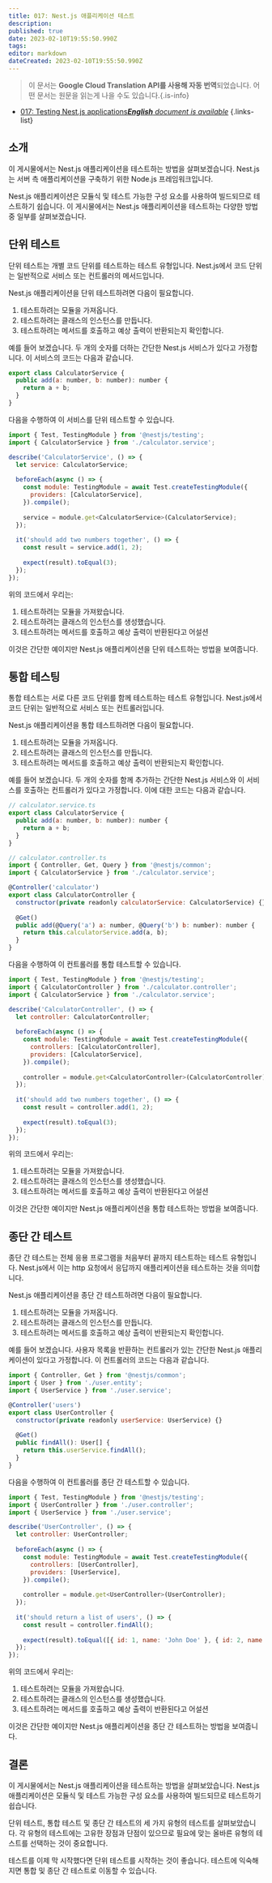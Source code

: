 ```yaml
---
title: 017: Nest.js 애플리케이션 테스트
description: 
published: true
date: 2023-02-10T19:55:50.990Z
tags: 
editor: markdown
dateCreated: 2023-02-10T19:55:50.990Z
---
```


> 이 문서는 **Google Cloud Translation API를 사용해 자동 번역**되었습니다.
어떤 문서는 원문을 읽는게 나을 수도 있습니다.{.is-info}



- [017: Testing Nest.js applications***English** document is available*](/en/Knowledge-base/Nest-js/Learning/017-testing-nest-js-applications)
{.links-list}


## 소개

이 게시물에서는 Nest.js 애플리케이션을 테스트하는 방법을 살펴보겠습니다. Nest.js는 서버 측 애플리케이션을 구축하기 위한 Node.js 프레임워크입니다.

Nest.js 애플리케이션은 모듈식 및 테스트 가능한 구성 요소를 사용하여 빌드되므로 테스트하기 쉽습니다. 이 게시물에서는 Nest.js 애플리케이션을 테스트하는 다양한 방법 중 일부를 살펴보겠습니다.

## 단위 테스트

단위 테스트는 개별 코드 단위를 테스트하는 테스트 유형입니다. Nest.js에서 코드 단위는 일반적으로 서비스 또는 컨트롤러의 메서드입니다.

Nest.js 애플리케이션을 단위 테스트하려면 다음이 필요합니다.

1. 테스트하려는 모듈을 가져옵니다.
2. 테스트하려는 클래스의 인스턴스를 만듭니다.
3. 테스트하려는 메서드를 호출하고 예상 출력이 반환되는지 확인합니다.

예를 들어 보겠습니다. 두 개의 숫자를 더하는 간단한 Nest.js 서비스가 있다고 가정합니다. 이 서비스의 코드는 다음과 같습니다.

```javascript
export class CalculatorService {
  public add(a: number, b: number): number {
    return a + b;
  }
}
```

다음을 수행하여 이 서비스를 단위 테스트할 수 있습니다.

```javascript
import { Test, TestingModule } from '@nestjs/testing';
import { CalculatorService } from './calculator.service';

describe('CalculatorService', () => {
  let service: CalculatorService;
  
  beforeEach(async () => {
    const module: TestingModule = await Test.createTestingModule({
      providers: [CalculatorService],
    }).compile();
    
    service = module.get<CalculatorService>(CalculatorService);
  });
  
  it('should add two numbers together', () => {
    const result = service.add(1, 2);
    
    expect(result).toEqual(3);
  });
});
```

위의 코드에서 우리는:

1. 테스트하려는 모듈을 가져왔습니다.
2. 테스트하려는 클래스의 인스턴스를 생성했습니다.
3. 테스트하려는 메서드를 호출하고 예상 출력이 반환된다고 어설션

이것은 간단한 예이지만 Nest.js 애플리케이션을 단위 테스트하는 방법을 보여줍니다.

## 통합 테스팅

통합 테스트는 서로 다른 코드 단위를 함께 테스트하는 테스트 유형입니다. Nest.js에서 코드 단위는 일반적으로 서비스 또는 컨트롤러입니다.

Nest.js 애플리케이션을 통합 테스트하려면 다음이 필요합니다.

1. 테스트하려는 모듈을 가져옵니다.
2. 테스트하려는 클래스의 인스턴스를 만듭니다.
3. 테스트하려는 메서드를 호출하고 예상 출력이 반환되는지 확인합니다.

예를 들어 보겠습니다. 두 개의 숫자를 함께 추가하는 간단한 Nest.js 서비스와 이 서비스를 호출하는 컨트롤러가 있다고 가정합니다. 이에 대한 코드는 다음과 같습니다.

```javascript
// calculator.service.ts
export class CalculatorService {
  public add(a: number, b: number): number {
    return a + b;
  }
}
```

```javascript
// calculator.controller.ts
import { Controller, Get, Query } from '@nestjs/common';
import { CalculatorService } from './calculator.service';

@Controller('calculator')
export class CalculatorController {
  constructor(private readonly calculatorService: CalculatorService) {}
  
  @Get()
  public add(@Query('a') a: number, @Query('b') b: number): number {
    return this.calculatorService.add(a, b);
  }
}
```

다음을 수행하여 이 컨트롤러를 통합 테스트할 수 있습니다.

```javascript
import { Test, TestingModule } from '@nestjs/testing';
import { CalculatorController } from './calculator.controller';
import { CalculatorService } from './calculator.service';

describe('CalculatorController', () => {
  let controller: CalculatorController;
  
  beforeEach(async () => {
    const module: TestingModule = await Test.createTestingModule({
      controllers: [CalculatorController],
      providers: [CalculatorService],
    }).compile();
    
    controller = module.get<CalculatorController>(CalculatorController);
  });
  
  it('should add two numbers together', () => {
    const result = controller.add(1, 2);
    
    expect(result).toEqual(3);
  });
});
```

위의 코드에서 우리는:

1. 테스트하려는 모듈을 가져왔습니다.
2. 테스트하려는 클래스의 인스턴스를 생성했습니다.
3. 테스트하려는 메서드를 호출하고 예상 출력이 반환된다고 어설션

이것은 간단한 예이지만 Nest.js 애플리케이션을 통합 테스트하는 방법을 보여줍니다.

## 종단 간 테스트

종단 간 테스트는 전체 응용 프로그램을 처음부터 끝까지 테스트하는 테스트 유형입니다. Nest.js에서 이는 http 요청에서 응답까지 애플리케이션을 테스트하는 것을 의미합니다.

Nest.js 애플리케이션을 종단 간 테스트하려면 다음이 필요합니다.

1. 테스트하려는 모듈을 가져옵니다.
2. 테스트하려는 클래스의 인스턴스를 만듭니다.
3. 테스트하려는 메서드를 호출하고 예상 출력이 반환되는지 확인합니다.

예를 들어 보겠습니다. 사용자 목록을 반환하는 컨트롤러가 있는 간단한 Nest.js 애플리케이션이 있다고 가정합니다. 이 컨트롤러의 코드는 다음과 같습니다.

```javascript
import { Controller, Get } from '@nestjs/common';
import { User } from './user.entity';
import { UserService } from './user.service';

@Controller('users')
export class UserController {
  constructor(private readonly userService: UserService) {}
  
  @Get()
  public findAll(): User[] {
    return this.userService.findAll();
  }
}
```

다음을 수행하여 이 컨트롤러를 종단 간 테스트할 수 있습니다.

```javascript
import { Test, TestingModule } from '@nestjs/testing';
import { UserController } from './user.controller';
import { UserService } from './user.service';

describe('UserController', () => {
  let controller: UserController;
  
  beforeEach(async () => {
    const module: TestingModule = await Test.createTestingModule({
      controllers: [UserController],
      providers: [UserService],
    }).compile();
    
    controller = module.get<UserController>(UserController);
  });
  
  it('should return a list of users', () => {
    const result = controller.findAll();
    
    expect(result).toEqual([{ id: 1, name: 'John Doe' }, { id: 2, name: 'Jane Doe' }]);
  });
});
```

위의 코드에서 우리는:

1. 테스트하려는 모듈을 가져왔습니다.
2. 테스트하려는 클래스의 인스턴스를 생성했습니다.
3. 테스트하려는 메서드를 호출하고 예상 출력이 반환된다고 어설션

이것은 간단한 예이지만 Nest.js 애플리케이션을 종단 간 테스트하는 방법을 보여줍니다.

## 결론

이 게시물에서는 Nest.js 애플리케이션을 테스트하는 방법을 살펴보았습니다. Nest.js 애플리케이션은 모듈식 및 테스트 가능한 구성 요소를 사용하여 빌드되므로 테스트하기 쉽습니다.

단위 테스트, 통합 테스트 및 종단 간 테스트의 세 가지 유형의 테스트를 살펴보았습니다. 각 유형의 테스트에는 고유한 장점과 단점이 있으므로 필요에 맞는 올바른 유형의 테스트를 선택하는 것이 중요합니다.

테스트를 이제 막 시작했다면 단위 테스트를 시작하는 것이 좋습니다. 테스트에 익숙해지면 통합 및 종단 간 테스트로 이동할 수 있습니다.